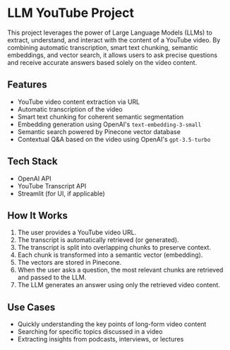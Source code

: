 # LLM YouTube Project

This project leverages the power of Large Language Models (LLMs) to extract, understand, and interact with the content of a YouTube video. By combining automatic transcription, smart text chunking, semantic embeddings, and vector search, it allows users to ask precise questions and receive accurate answers based solely on the video content.

## Features

- YouTube video content extraction via URL
- Automatic transcription of the video
- Smart text chunking for coherent semantic segmentation
- Embedding generation using OpenAI's `text-embedding-3-small`
- Semantic search powered by Pinecone vector database
- Contextual Q&A based on the video using OpenAI's `gpt-3.5-turbo`

## Tech Stack

- OpenAI API
- YouTube Transcript API
- Streamlit (for UI, if applicable)

## How It Works

1. The user provides a YouTube video URL.
2. The transcript is automatically retrieved (or generated).
3. The transcript is split into overlapping chunks to preserve context.
4. Each chunk is transformed into a semantic vector (embedding).
5. The vectors are stored in Pinecone.
6. When the user asks a question, the most relevant chunks are retrieved and passed to the LLM.
7. The LLM generates an answer using only the retrieved video content.

## Use Cases

- Quickly understanding the key points of long-form video content
- Searching for specific topics discussed in a video
- Extracting insights from podcasts, interviews, or lectures
